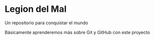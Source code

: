 # Legion del Mal
Un repositorio para conquistar el mundo

Básicamente aprenderemos más sobre Git y GitHub con este proyecto

